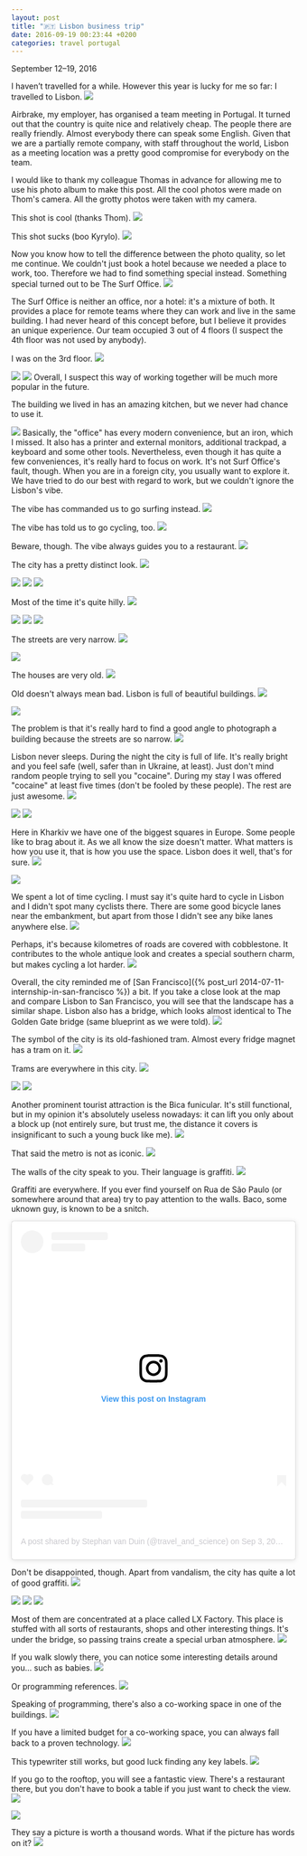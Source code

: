 ```yaml
---
layout: post
title: "🇵🇹 Lisbon business trip"
date: 2016-09-19 00:23:44 +0200
categories: travel portugal
---
```


<p class="post__date"><time>September 12&ndash;19, 2016</time></p>

I haven’t travelled for a while. However this year is lucky for me so far: I
travelled to Lisbon.
<img src="http://imgur.com/6iKv36p.jpg"/>

Airbrake, my employer, has organised a team meeting in
Portugal. It turned out that the country is quite nice and relatively cheap. The
people there are really friendly. Almost everybody there can speak some English.
Given that we are a partially remote company, with staff throughout the world,
Lisbon as a meeting location was a pretty good compromise for everybody on the
team.

I would like to thank my colleague Thomas in advance for allowing me to use his
photo album to make this post. All the cool photos were made on Thom's camera.
All the grotty photos were taken with my camera.

This shot is cool (thanks Thom).
<img src="http://imgur.com/Gifz2ru.gif"/>

This shot sucks (boo Kyrylo).
<img src="http://imgur.com/KW4tdAu.jpg"/>

Now you know how to tell the difference between the photo quality, so let me
continue. We couldn't just book a hotel because we needed a place to work, too.
Therefore we had to find something special instead. Something special turned out
to be The Surf Office.
<img src="/assets/images/i.png" data-echo="http://imgur.com/S0pJ0s5.jpg"/>

The Surf Office is neither an office, nor a hotel: it's a mixture
of both. It provides a place for remote teams where they can work and live in
the same building. I had never heard of this concept before, but I believe it
provides an unique experience. Our team occupied 3 out of 4 floors (I suspect
the 4th floor was not used by anybody).

I was on the 3rd floor.
<img src="/assets/images/i.png" data-echo="http://imgur.com/NDqPsJM.jpg">

<img src="/assets/images/i.png" data-echo="http://imgur.com/uN1XXsn.jpg">

<img src="/assets/images/i.png" data-echo="http://imgur.com/9vyDUlm.jpg">
Overall, I suspect this way of working together will be much more popular in the
future.

The building we lived in has an amazing kitchen, but we never had chance to use
it.

<img src="/assets/images/i.png" data-echo="http://imgur.com/pTzezYR.jpg"/>
Basically, the "office" has every modern convenience, but an iron, which I
missed. It also has a printer and external monitors, additional
trackpad, a keyboard and some other tools. Nevertheless, even though it has
quite a few conveniences, it's really hard to focus on work. It's not Surf
Office's fault, though. When you are in a foreign city, you usually want to
explore it. We have tried to do our best with regard to work, but we couldn't
ignore the Lisbon's vibe.

The vibe has commanded us to go surfing instead.
<img src="/assets/images/i.png" data-echo="http://imgur.com/RXelMCC.jpg"/>

The vibe has told us to go cycling, too.
<img src="/assets/images/i.png" data-echo="http://imgur.com/tlGOIpa.jpg"/>

Beware, though. The vibe always guides you to a restaurant.
<img src="/assets/images/i.png" data-echo="http://imgur.com/7lrUgWS.jpg"/>

The city has a pretty distinct look.
<img src="/assets/images/i.png" data-echo="http://imgur.com/QLbh3Hj.jpg"/>

<img src="/assets/images/i.png" data-echo="http://imgur.com/WVAmyiW.jpg"/>

<img src="/assets/images/i.png" data-echo="http://imgur.com/hE9SSH4.jpg"/>

<img src="/assets/images/i.png" data-echo="http://imgur.com/mKetJc9.jpg"/>

Most of the time it's quite hilly.
<img src="/assets/images/i.png" data-echo="http://imgur.com/W3DXiOJ.jpg"/>

<img src="/assets/images/i.png" data-echo="http://imgur.com/cCQNwUo.jpg"/>

<img src="/assets/images/i.png" data-echo="http://imgur.com/2k8lg5z.jpg"/>

<img src="/assets/images/i.png" data-echo="http://imgur.com/pnYPBKJ.jpg"/>

The streets are very narrow.
<img src="/assets/images/i.png" data-echo="http://imgur.com/vnycbku.jpg"/>

<img src="/assets/images/i.png" data-echo="http://imgur.com/KD4aXLz.jpg"/>

The houses are very old.
<img src="/assets/images/i.png" data-echo="http://imgur.com/SvuDykm.jpg"/>

Old doesn't always mean bad. Lisbon is full of beautiful buildings.
<img src="/assets/images/i.png" data-echo="http://imgur.com/Aiyd28p.jpg"/>

<img src="/assets/images/i.png" data-echo="http://imgur.com/sE3vwkE.jpg"/>

The problem is that it's really hard to find a good angle to photograph a
building because the streets are so narrow.
<img src="/assets/images/i.png" data-echo="http://imgur.com/aJShe4R.jpg"/>

Lisbon never sleeps. During the night the city is full of life. It's really
bright and you feel safe (well, safer than in Ukraine, at least). Just don't
mind random people trying to sell you "cocaine". During my stay I was offered
"cocaine" at least five times (don't be fooled by these people). The rest are
just awesome.
<img src="/assets/images/i.png" data-echo="http://imgur.com/u0d8uTu.jpg"/>

<img src="/assets/images/i.png" data-echo="http://imgur.com/0NzfCyk.jpg"/>

<img src="/assets/images/i.png" data-echo="http://imgur.com/09cWIla.jpg"/>

Here in Kharkiv we have one of the biggest squares in Europe. Some people like
to brag about it. As we all know the size doesn't matter. What matters is
how you use it, that is how you use the space. Lisbon does it well, that's for
sure.
<img src="/assets/images/i.png" data-echo="http://imgur.com/Gge9k3Y.jpg"/>

<img src="/assets/images/i.png" data-echo="http://imgur.com/t0GsA6w.jpg"/>

We spent a lot of time cycling. I must say it's quite hard to cycle in Lisbon
and I didn't spot many cyclists there. There are some good bicycle lanes near
the embankment, but apart from those I didn't see any bike lanes anywhere else.
<img src="/assets/images/i.png" data-echo="http://imgur.com/VEs5OPW.jpg"/>

Perhaps, it's because kilometres of roads are covered with cobblestone. It
contributes to the whole antique look and creates a special southern charm, but
makes cycling a lot harder.
<img src="/assets/images/i.png" data-echo="http://imgur.com/1ngn0ZR.jpg"/>

Overall, the city reminded me of [San Francisco]({% post_url
2014-07-11-internship-in-san-francisco %}) a bit. If you take a close look at
the map and compare Lisbon to San Francisco, you will see that the landscape has
a similar shape. Lisbon also has a bridge, which looks almost identical to The
Golden Gate bridge (same blueprint as we were told).
<img src="/assets/images/i.png" data-echo="http://imgur.com/9roPvYe.jpg"/>

The symbol of the city is its old-fashioned tram. Almost every fridge magnet has
a tram on it.
<img src="/assets/images/i.png" data-echo="http://imgur.com/SIm3G9F.gif"/>

Trams are everywhere in this city.
<img src="/assets/images/i.png" data-echo="http://imgur.com/HXSfhpQ.jpg"/>

<img src="/assets/images/i.png" data-echo="http://imgur.com/b1MaQjV.jpg"/>

<img src="/assets/images/i.png" data-echo="http://imgur.com/nWZouY4.jpg"/>

Another prominent tourist attraction is the Bica funicular. It's still
functional, but in my opinion it's absolutely useless nowadays: it can lift you
only about a block up (not entirely sure, but trust me, the distance it covers
is insignificant to such a young buck like me).
<img src="/assets/images/i.png" data-echo="http://imgur.com/I4dDZFa.gif"/>

That said the metro is not as iconic.
<img src="/assets/images/i.png" data-echo="http://imgur.com/9UWyACN.gif"/>

The walls of the city speak to you. Their language is graffiti.
<img src="/assets/images/i.png" data-echo="http://imgur.com/6Lk7Wdu.gif"/>

Graffiti are everywhere. If you ever find yourself on Rua de São Paulo (or
somewhere around that area) try to pay attention to the walls. Baco, some uknown
guy, is known to be a snitch.

<blockquote class="instagram-media" data-instgrm-permalink="https://www.instagram.com/p/BJ5hfVgj9tD/?utm_source=ig_embed&amp;utm_medium=loading" data-instgrm-version="12" style=" background:#FFF; border:0; border-radius:3px; box-shadow:0 0 1px 0 rgba(0,0,0,0.5),0 1px 10px 0 rgba(0,0,0,0.15); margin: 1px; max-width:540px; min-width:326px; padding:0; width:99.375%; width:-webkit-calc(100% - 2px); width:calc(100% - 2px);"><div style="padding:16px;"> <a href="https://www.instagram.com/p/BJ5hfVgj9tD/?utm_source=ig_embed&amp;utm_medium=loading" style=" background:#FFFFFF; line-height:0; padding:0 0; text-align:center; text-decoration:none; width:100%;" target="_blank"> <div style=" display: flex; flex-direction: row; align-items: center;"> <div style="background-color: #F4F4F4; border-radius: 50%; flex-grow: 0; height: 40px; margin-right: 14px; width: 40px;"></div> <div style="display: flex; flex-direction: column; flex-grow: 1; justify-content: center;"> <div style=" background-color: #F4F4F4; border-radius: 4px; flex-grow: 0; height: 14px; margin-bottom: 6px; width: 100px;"></div> <div style=" background-color: #F4F4F4; border-radius: 4px; flex-grow: 0; height: 14px; width: 60px;"></div></div></div><div style="padding: 19% 0;"></div><div style="display:block; height:50px; margin:0 auto 12px; width:50px;"><svg width="50px" height="50px" viewBox="0 0 60 60" version="1.1" xmlns="https://www.w3.org/2000/svg" xmlns:xlink="https://www.w3.org/1999/xlink"><g stroke="none" stroke-width="1" fill="none" fill-rule="evenodd"><g transform="translate(-511.000000, -20.000000)" fill="#000000"><g><path d="M556.869,30.41 C554.814,30.41 553.148,32.076 553.148,34.131 C553.148,36.186 554.814,37.852 556.869,37.852 C558.924,37.852 560.59,36.186 560.59,34.131 C560.59,32.076 558.924,30.41 556.869,30.41 M541,60.657 C535.114,60.657 530.342,55.887 530.342,50 C530.342,44.114 535.114,39.342 541,39.342 C546.887,39.342 551.658,44.114 551.658,50 C551.658,55.887 546.887,60.657 541,60.657 M541,33.886 C532.1,33.886 524.886,41.1 524.886,50 C524.886,58.899 532.1,66.113 541,66.113 C549.9,66.113 557.115,58.899 557.115,50 C557.115,41.1 549.9,33.886 541,33.886 M565.378,62.101 C565.244,65.022 564.756,66.606 564.346,67.663 C563.803,69.06 563.154,70.057 562.106,71.106 C561.058,72.155 560.06,72.803 558.662,73.347 C557.607,73.757 556.021,74.244 553.102,74.378 C549.944,74.521 548.997,74.552 541,74.552 C533.003,74.552 532.056,74.521 528.898,74.378 C525.979,74.244 524.393,73.757 523.338,73.347 C521.94,72.803 520.942,72.155 519.894,71.106 C518.846,70.057 518.197,69.06 517.654,67.663 C517.244,66.606 516.755,65.022 516.623,62.101 C516.479,58.943 516.448,57.996 516.448,50 C516.448,42.003 516.479,41.056 516.623,37.899 C516.755,34.978 517.244,33.391 517.654,32.338 C518.197,30.938 518.846,29.942 519.894,28.894 C520.942,27.846 521.94,27.196 523.338,26.654 C524.393,26.244 525.979,25.756 528.898,25.623 C532.057,25.479 533.004,25.448 541,25.448 C548.997,25.448 549.943,25.479 553.102,25.623 C556.021,25.756 557.607,26.244 558.662,26.654 C560.06,27.196 561.058,27.846 562.106,28.894 C563.154,29.942 563.803,30.938 564.346,32.338 C564.756,33.391 565.244,34.978 565.378,37.899 C565.522,41.056 565.552,42.003 565.552,50 C565.552,57.996 565.522,58.943 565.378,62.101 M570.82,37.631 C570.674,34.438 570.167,32.258 569.425,30.349 C568.659,28.377 567.633,26.702 565.965,25.035 C564.297,23.368 562.623,22.342 560.652,21.575 C558.743,20.834 556.562,20.326 553.369,20.18 C550.169,20.033 549.148,20 541,20 C532.853,20 531.831,20.033 528.631,20.18 C525.438,20.326 523.257,20.834 521.349,21.575 C519.376,22.342 517.703,23.368 516.035,25.035 C514.368,26.702 513.342,28.377 512.574,30.349 C511.834,32.258 511.326,34.438 511.181,37.631 C511.035,40.831 511,41.851 511,50 C511,58.147 511.035,59.17 511.181,62.369 C511.326,65.562 511.834,67.743 512.574,69.651 C513.342,71.625 514.368,73.296 516.035,74.965 C517.703,76.634 519.376,77.658 521.349,78.425 C523.257,79.167 525.438,79.673 528.631,79.82 C531.831,79.965 532.853,80.001 541,80.001 C549.148,80.001 550.169,79.965 553.369,79.82 C556.562,79.673 558.743,79.167 560.652,78.425 C562.623,77.658 564.297,76.634 565.965,74.965 C567.633,73.296 568.659,71.625 569.425,69.651 C570.167,67.743 570.674,65.562 570.82,62.369 C570.966,59.17 571,58.147 571,50 C571,41.851 570.966,40.831 570.82,37.631"></path></g></g></g></svg></div><div style="padding-top: 8px;"> <div style=" color:#3897f0; font-family:Arial,sans-serif; font-size:14px; font-style:normal; font-weight:550; line-height:18px;"> View this post on Instagram</div></div><div style="padding: 12.5% 0;"></div> <div style="display: flex; flex-direction: row; margin-bottom: 14px; align-items: center;"><div> <div style="background-color: #F4F4F4; border-radius: 50%; height: 12.5px; width: 12.5px; transform: translateX(0px) translateY(7px);"></div> <div style="background-color: #F4F4F4; height: 12.5px; transform: rotate(-45deg) translateX(3px) translateY(1px); width: 12.5px; flex-grow: 0; margin-right: 14px; margin-left: 2px;"></div> <div style="background-color: #F4F4F4; border-radius: 50%; height: 12.5px; width: 12.5px; transform: translateX(9px) translateY(-18px);"></div></div><div style="margin-left: 8px;"> <div style=" background-color: #F4F4F4; border-radius: 50%; flex-grow: 0; height: 20px; width: 20px;"></div> <div style=" width: 0; height: 0; border-top: 2px solid transparent; border-left: 6px solid #f4f4f4; border-bottom: 2px solid transparent; transform: translateX(16px) translateY(-4px) rotate(30deg)"></div></div><div style="margin-left: auto;"> <div style=" width: 0px; border-top: 8px solid #F4F4F4; border-right: 8px solid transparent; transform: translateY(16px);"></div> <div style=" background-color: #F4F4F4; flex-grow: 0; height: 12px; width: 16px; transform: translateY(-4px);"></div> <div style=" width: 0; height: 0; border-top: 8px solid #F4F4F4; border-left: 8px solid transparent; transform: translateY(-4px) translateX(8px);"></div></div></div> <div style="display: flex; flex-direction: column; flex-grow: 1; justify-content: center; margin-bottom: 24px;"> <div style=" background-color: #F4F4F4; border-radius: 4px; flex-grow: 0; height: 14px; margin-bottom: 6px; width: 224px;"></div> <div style=" background-color: #F4F4F4; border-radius: 4px; flex-grow: 0; height: 14px; width: 144px;"></div></div></a><p style=" color:#c9c8cd; font-family:Arial,sans-serif; font-size:14px; line-height:17px; margin-bottom:0; margin-top:8px; overflow:hidden; padding:8px 0 7px; text-align:center; text-overflow:ellipsis; white-space:nowrap;"><a href="https://www.instagram.com/p/BJ5hfVgj9tD/?utm_source=ig_embed&amp;utm_medium=loading" style=" color:#c9c8cd; font-family:Arial,sans-serif; font-size:14px; font-style:normal; font-weight:normal; line-height:17px; text-decoration:none;" target="_blank">A post shared by Stephan van Duin (@travel_and_science)</a> on <time style=" font-family:Arial,sans-serif; font-size:14px; line-height:17px;" datetime="2016-09-03T15:28:08+00:00">Sep 3, 2016 at 8:28am PDT</time></p></div></blockquote> <script async src="//www.instagram.com/embed.js"></script>

Don't be disappointed, though. Apart from vandalism, the city has quite a lot
of good graffiti.
<img src="/assets/images/i.png" data-echo="http://imgur.com/9HaRcPD.jpg"/>

<img src="/assets/images/i.png" data-echo="http://imgur.com/wo7yrvk.jpg"/>

<img src="/assets/images/i.png" data-echo="http://imgur.com/BIQ6SXf.jpg"/>

<img src="/assets/images/i.png" data-echo="http://imgur.com/rtmrLao.jpg"/>

Most of them are concentrated at a place called LX Factory. This place is
stuffed with all sorts of restaurants, shops and other interesting things. It's
under the bridge, so passing trains create a special urban atmosphere.
<img src="/assets/images/i.png" data-echo="http://imgur.com/sBFIb1U.jpg"/>

If you walk slowly there, you can notice some interesting details around you...
such as babies.
<img src="/assets/images/i.png" data-echo="http://imgur.com/EiUo6np.jpg"/>

Or programming references.
<img src="/assets/images/i.png" data-echo="http://imgur.com/qy5V82K.jpg"/>

Speaking of programming, there's also a co-working space in one of the buildings.
<img src="/assets/images/i.png" data-echo="http://imgur.com/xrLKKDz.jpg"/>

If you have a limited budget for a co-working space, you can always fall back
to a proven technology.
<img src="/assets/images/i.png" data-echo="http://imgur.com/GW1I3iz.jpg"/>

This typewriter still works, but good luck finding any key labels.
<img src="/assets/images/i.png" data-echo="http://imgur.com/IfKgdvd.jpg"/>

If you go to the rooftop, you will see a fantastic view. There's a restaurant
there, but you don't have to book a table if you just want to check the view.
<img src="/assets/images/i.png" data-echo="http://imgur.com/YfWqAK2.jpg"/>

<img src="/assets/images/i.png" data-echo="http://imgur.com/AFO5NEv.jpg"/>

They say a picture is worth a thousand words. What if the picture has words on
it?
<img src="/assets/images/i.png" data-echo="http://imgur.com/JLvTxvh.jpg"/>
